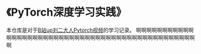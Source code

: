 # 《PyTorch深度学习实践》
本仓库是对于[B站up刘二大人Pytorch视频](https://www.bilibili.com/video/BV1Y7411d7Ys/?share_source=copy_web&vd_source=1170c577d779798202386e1f343fe38b)的学习记录。
啊啊啊啊啊啊啊啊啊啊啊啊啊啊啊啊啊啊啊啊啊啊啊啊啊啊啊啊啊啊啊啊啊啊啊啊啊啊啊啊啊啊啊啊啊啊啊啊
